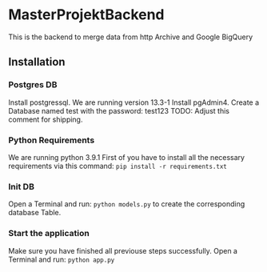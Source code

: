 # MasterProjektBackend
This is the backend to merge data from http Archive and Google BigQuery

## Installation
### Postgres DB
Install postgressql. We are running version 13.3-1
Install pgAdmin4. Create a Database named test with the password: test123 TODO: Adjust this comment for shipping.

### Python Requirements
We are running python 3.9.1
First of you have to install all the necessary requirements via this command: ```pip install -r requirements.txt```

### Init DB
Open a Terminal and run: ```python models.py``` to create the corresponding database Table.

### Start the application
Make sure you have finished all previouse steps successfully.
Open a Terminal and run: ```python app.py``` 